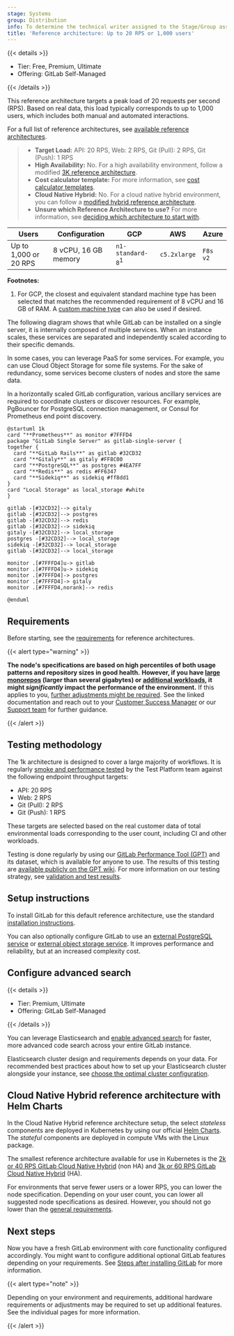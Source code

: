```yaml
---
stage: Systems
group: Distribution
info: To determine the technical writer assigned to the Stage/Group associated with this page, see https://handbook.gitlab.com/handbook/product/ux/technical-writing/#assignments
title: 'Reference architecture: Up to 20 RPS or 1,000 users'
---
```


{{< details >}}

- Tier: Free, Premium, Ultimate
- Offering: GitLab Self-Managed

{{< /details >}}

This reference architecture targets a peak load of 20 requests per second (RPS). Based on real data, this load typically corresponds to up to 1,000 users, which includes both manual and automated interactions.

For a full list of reference architectures, see
[available reference architectures](_index.md#available-reference-architectures).

> - **Target Load:** API: 20 RPS, Web: 2 RPS, Git (Pull): 2 RPS, Git (Push): 1 RPS
> - **High Availability:** No. For a high availability environment,
>   follow a modified [3K reference architecture](3k_users.md#supported-modifications-for-lower-user-counts-ha).
> - **Cost calculator template:** For more information, see [cost calculator templates](_index.md#cost-calculator-templates).
> - **Cloud Native Hybrid:** No. For a cloud native hybrid environment, you
>   can follow a [modified hybrid reference architecture](#cloud-native-hybrid-reference-architecture-with-helm-charts).
> - **Unsure which Reference Architecture to use?** For more information, see [deciding which architecture to start with](_index.md#deciding-which-architecture-to-start-with).

| Users        | Configuration        | GCP            | AWS          | Azure    |
|--------------|----------------------|----------------|--------------|----------|
| Up to 1,000 or 20 RPS | 8 vCPU, 16 GB memory | `n1-standard-8`<sup>1</sup> | `c5.2xlarge` | `F8s v2` |

**Footnotes:**

<!-- Disable ordered list rule https://github.com/DavidAnson/markdownlint/blob/main/doc/Rules.md#md029---ordered-list-item-prefix -->
<!-- markdownlint-disable MD029 -->
1. For GCP, the closest and equivalent standard machine type has been selected that matches the recommended requirement of 8 vCPU and 16 GB of RAM. A [custom machine type](https://cloud.google.com/compute/docs/instances/creating-instance-with-custom-machine-type) can also be used if desired.
<!-- markdownlint-enable MD029 -->

The following diagram shows that while GitLab can be installed on a single server, it is internally composed of multiple services. When an instance scales, these services are separated and independently scaled according to their specific demands.

In some cases, you can leverage PaaS for some services. For example, you can use Cloud Object Storage for some file systems. For the sake of redundancy, some services become clusters of nodes and store the same data.

In a horizontally scaled GitLab configuration, various ancillary services are required to coordinate clusters or discover resources. For example, PgBouncer for PostgreSQL connection management, or Consul for Prometheus end point discovery.

```plantuml
@startuml 1k
card "**Prometheus**" as monitor #7FFFD4
package "GitLab Single Server" as gitlab-single-server {
together {
  card "**GitLab Rails**" as gitlab #32CD32
  card "**Gitaly**" as gitaly #FF8C00
  card "**PostgreSQL**" as postgres #4EA7FF
  card "**Redis**" as redis #FF6347
  card "**Sidekiq**" as sidekiq #ff8dd1
}
card "Local Storage" as local_storage #white
}

gitlab -[#32CD32]--> gitaly
gitlab -[#32CD32]--> postgres
gitlab -[#32CD32]--> redis
gitlab -[#32CD32]--> sidekiq
gitaly -[#32CD32]--> local_storage
postgres -[#32CD32]--> local_storage
sidekiq -[#32CD32]--> local_storage
gitlab -[#32CD32]--> local_storage

monitor .[#7FFFD4]u-> gitlab
monitor .[#7FFFD4]u-> sidekiq
monitor .[#7FFFD4]-> postgres
monitor .[#7FFFD4]-> gitaly
monitor .[#7FFFD4,norank]--> redis

@enduml
```

## Requirements

Before starting, see the [requirements](_index.md#requirements) for reference architectures.

{{< alert type="warning" >}}

**The node's specifications are based on high percentiles of both usage patterns and repository sizes in good health.**
**However, if you have [large monorepos](_index.md#large-monorepos) (larger than several gigabytes) or [additional workloads](_index.md#additional-workloads), it might *significantly* impact the performance of the environment.**
If this applies to you, [further adjustments might be required](_index.md#scaling-an-environment). See the linked documentation and reach out to your [Customer Success Manager](https://handbook.gitlab.com/job-families/sales/customer-success-management/) or our [Support team](https://about.gitlab.com/support/) for further guidance.

{{< /alert >}}

## Testing methodology

The 1k architecture is designed to cover a large majority of workflows. It is regularly
[smoke and performance tested](_index.md#validation-and-test-results) by the Test Platform team
against the following endpoint throughput targets:

- API: 20 RPS
- Web: 2 RPS
- Git (Pull): 2 RPS
- Git (Push): 1 RPS

These targets are selected based on the real customer data of total environmental loads corresponding to the user count,
including CI and other workloads.

Testing is done regularly by using our [GitLab Performance Tool (GPT)](https://gitlab.com/gitlab-org/quality/performance) and its dataset, which is available for anyone to use.
The results of this testing are [available publicly on the GPT wiki](https://gitlab.com/gitlab-org/quality/performance/-/wikis/Benchmarks/Latest). For more information on our testing strategy, see [validation and test results](_index.md#validation-and-test-results).

## Setup instructions

To install GitLab for this default reference architecture, use the standard
[installation instructions](../../install/_index.md).

You can also optionally configure GitLab to use an [external PostgreSQL service](../postgresql/external.md)
or [external object storage service](../object_storage.md). It improves performance and reliability, but at an increased complexity cost.

## Configure advanced search

{{< details >}}

- Tier: Premium, Ultimate
- Offering: GitLab Self-Managed

{{< /details >}}

You can leverage Elasticsearch and [enable advanced search](../../integration/advanced_search/elasticsearch.md)
for faster, more advanced code search across your entire GitLab instance.

Elasticsearch cluster design and requirements depends on your
data. For recommended best practices about how to set up your Elasticsearch
cluster alongside your instance, see
[choose the optimal cluster configuration](../../integration/advanced_search/elasticsearch.md#guidance-on-choosing-optimal-cluster-configuration).

## Cloud Native Hybrid reference architecture with Helm Charts

In the Cloud Native Hybrid reference architecture setup, the select _stateless_
components are deployed in Kubernetes by using our official [Helm Charts](https://docs.gitlab.com/charts/).
The _stateful_ components are deployed in compute VMs with the Linux package.

The smallest reference architecture available for use in Kubernetes is the [2k or 40 RPS GitLab Cloud Native Hybrid](2k_users.md#cloud-native-hybrid-reference-architecture-with-helm-charts-alternative) (non HA) and [3k or 60 RPS GitLab Cloud Native Hybrid](3k_users.md#cloud-native-hybrid-reference-architecture-with-helm-charts-alternative) (HA).

For environments that serve fewer users or a lower RPS, you can lower the node specification. Depending on your user count, you can lower all suggested node specifications as desired. However, you should not go lower than the [general requirements](../../install/requirements.md).

## Next steps

Now you have a fresh GitLab environment with core functionality configured accordingly. You might want to configure additional optional GitLab features depending on your requirements. See [Steps after installing GitLab](../../install/next_steps.md) for more information.

{{< alert type="note" >}}

Depending on your environment and requirements, additional hardware requirements or adjustments may be required to set up additional features. See the individual pages for more information.

{{< /alert >}}

